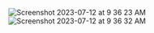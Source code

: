 
![Screenshot 2023-07-12 at 9 36 23 AM](https://github.com/Chilam-Yim/somewhere/assets/101900770/e3eee1e2-2e31-4c75-8d2d-5dbd8b1668d3)
![Screenshot 2023-07-12 at 9 36 32 AM](https://github.com/Chilam-Yim/somewhere/assets/101900770/72f6e130-d16e-4725-abce-804416b6e6e7)
